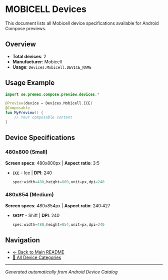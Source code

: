 # MOBICELL Devices

This document lists all Mobicell device specifications available for Android Compose previews.

## Overview

- **Total devices**: 2
- **Manufacturer**: Mobicell
- **Usage**: `Devices.Mobicell.DEVICE_NAME`

## Usage Example

```kotlin
import se.premex.compose.preview.devices.*

@Preview(device = Devices.Mobicell.ICE)
@Composable
fun MyPreview() {
    // Your composable content
}
```

## Device Specifications

### 480x800 (Small)

**Screen specs**: 480x800px | **Aspect ratio**: 3:5

- **`ICE`** - Ice | **DPI**: 240
  ```kotlin
  spec:width=480,height=800,unit=px,dpi=240
  ```

### 480x854 (Medium)

**Screen specs**: 480x854px | **Aspect ratio**: 240:427

- **`SHIFT`** - Shift | **DPI**: 240
  ```kotlin
  spec:width=480,height=854,unit=px,dpi=240
  ```

## Navigation

- [← Back to Main README](../../README.md)
- [📱 All Device Categories](../README.md)

---
*Generated automatically from Android Device Catalog*
